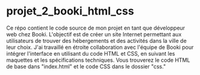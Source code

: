 # projet_2_booki_html_css

Ce répo contient le code source de mon projet en tant que développeur web chez Booki. L'objectif est de créer un site Internet permettant aux utilisateurs de trouver des hébergements et des activités dans la ville de leur choix. J'ai travaillé en étroite collaboration avec l'équipe de Booki pour intégrer l'interface en utilisant du code HTML et CSS, en suivant les maquettes et les spécifications techniques. Vous trouverez le code HTML de base dans "index.html" et le code CSS dans le dossier "css." 
